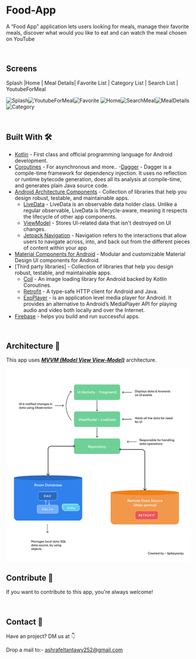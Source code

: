 # Food-App
A “Food App” application lets users looking for meals, manage their favorite meals, discover what would you like to eat and can watch the meal chosen on YouTube

<br />

## Screens
Splash |Home | Meal Details| Favorite List | Category List | Search List | YoutubeForMeal   

![Splash](https://user-images.githubusercontent.com/31374697/167314086-dd779200-e418-479c-9808-6e5723a6f8aa.jpeg)![YoutubeForMeal](https://user-images.githubusercontent.com/31374697/167314092-b745fa0d-d686-4956-9477-03ff144f6a08.jpeg)![Favorite](https://user-images.githubusercontent.com/31374697/167314137-64ffd811-8349-452c-b3c8-e44d5c0ea01b.jpeg)
![Home](https://user-images.githubusercontent.com/31374697/167314138-b76c4bfc-a23e-4a76-a5de-52666f95a4a2.jpeg)![SearchMeal](https://user-images.githubusercontent.com/31374697/167314177-0804584d-3244-4da9-ba24-07646b1ca6eb.jpeg)![MealDetails](https://user-images.githubusercontent.com/31374697/167315604-0e0b0534-20c9-484e-b56d-d97fa241dea6.jpeg)![Category](https://user-images.githubusercontent.com/31374697/167315699-b48fee9f-6542-43f6-8744-bfa8b8c58a41.jpeg)






<br />





## Built With 🛠
- [Kotlin](https://kotlinlang.org/) - First class and official programming language for Android development.
- [Coroutines](https://kotlinlang.org/docs/reference/coroutines-overview.html) - For asynchronous and more..
-[Dagger](https://developer.android.com/training/dependency-injection/dagger-android) - Dagger is a compile-time framework for dependency injection. It uses no reflection or runtime bytecode generation, does all its analysis at compile-time, and generates plain Java source code.
- [Android Architecture Components](https://developer.android.com/topic/libraries/architecture) - Collection of libraries that help you design robust, testable, and maintainable apps.
  - [LiveData](https://developer.android.com/topic/libraries/architecture/livedata) - LiveData is an observable data holder class. Unlike a regular observable, LiveData is lifecycle-aware, meaning it respects the lifecycle of other app components.
  - [ViewModel](https://developer.android.com/topic/libraries/architecture/viewmodel) - Stores UI-related data that isn't destroyed on UI changes.
  - [Jetpack Navigation](https://developer.android.com/guide/navigation) - Navigation refers to the interactions that allow users to navigate across, into, and back out from the different pieces of content within your app
- [Material Components for Android](https://github.com/material-components/material-components-android) - Modular and customizable Material Design UI components for Android.
- [Third party libraries] - Collection of libraries that help you design robust, testable, and maintainable apps.
   - [Coil](https://coil-kt.github.io/coil/) - An image loading library for Android backed by Kotlin Coroutines.
   - [Retrofit](https://square.github.io/retrofit/) - A type-safe HTTP client for Android and Java.
   - [ExoPlayer](https://developer.android.com/guide/topics/media/exoplayer) - is an application level media player for Android. It provides an alternative to Android’s MediaPlayer API for playing audio and video both locally and over the Internet.
- [Firebase](https://firebase.google.com/) - helps you build and run successful apps.

<br />

## Architecture 🗼
This app uses [***MVVM (Model View View-Model)***](https://developer.android.com/jetpack/docs/guide#recommended-app-arch) architecture.

![](https://github.com/TheCodeMonks/TopCorn2/blob/master/extras/arch.jpg)

## Contribute 🤝
If you want to contribute to this app, you're always welcome!

<br>

## Contact 📩
Have an project? DM us at 👇

Drop a mail to:- ashrafeltantawy252@gmail.com

<br>

<br />





